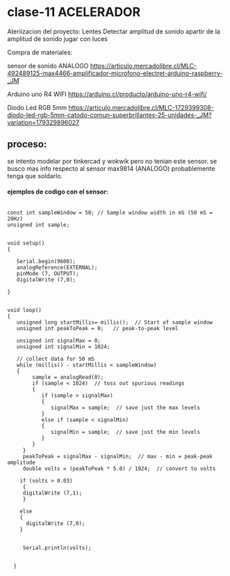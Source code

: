 # clase-11 ACELERADOR
Ateriizacion del proyecto:
Lentes
Detectar amplitud de sonido
apartir de la amplitud de sonido jugar con luces

Compra de materiales:

sensor de sonido ANALOGO
https://articulo.mercadolibre.cl/MLC-492489125-max4466-amplificador-microfono-electret-arduino-raspberry-_JM

Arduino uno R4 WIFI
https://arduino.cl/producto/arduino-uno-r4-wifi/

Diodo Led RGB 5mm
https://articulo.mercadolibre.cl/MLC-1729399308-diodo-led-rgb-5mm-catodo-comun-superbrillantes-25-unidades-_JM?variation=179329896027

## proceso:
se intento modelar por tinkercad y wokwik pero no tenian este sensor. se busco mas info respecto al sensor 
max9814 (ANALOGO) probablemente tenga que soldarlo.

#### ejemplos de codigo con el sensor:

```

const int sampleWindow = 50; // Sample window width in mS (50 mS = 20Hz)
unsigned int sample;


void setup() 
{
 
   Serial.begin(9600);
   analogReference(EXTERNAL);
   pinMode (7, OUTPUT);
   digitalWrite (7,0);

}


void loop() 
{
   unsigned long startMillis= millis();  // Start of sample window
   unsigned int peakToPeak = 0;   // peak-to-peak level

   unsigned int signalMax = 0;
   unsigned int signalMin = 1024;

   // collect data for 50 mS
   while (millis() - startMillis < sampleWindow)
   {
        sample = analogRead(0);
        if (sample < 1024)  // toss out spurious readings
        {
           if (sample > signalMax)
           {
              signalMax = sample;  // save just the max levels
           }
           else if (sample < signalMin)
           {
              signalMin = sample;  // save just the min levels
           }
        }
     }
     peakToPeak = signalMax - signalMin;  // max - min = peak-peak amplitude
     double volts = (peakToPeak * 5.0) / 1024;  // convert to volts
  
    if (volts > 0.03)
     {
     digitalWrite (7,1);
     }
  
    else
    {
      digitalWrite (7,0);
    }
  
     
     Serial.println(volts);

  
  }
  
```
  

